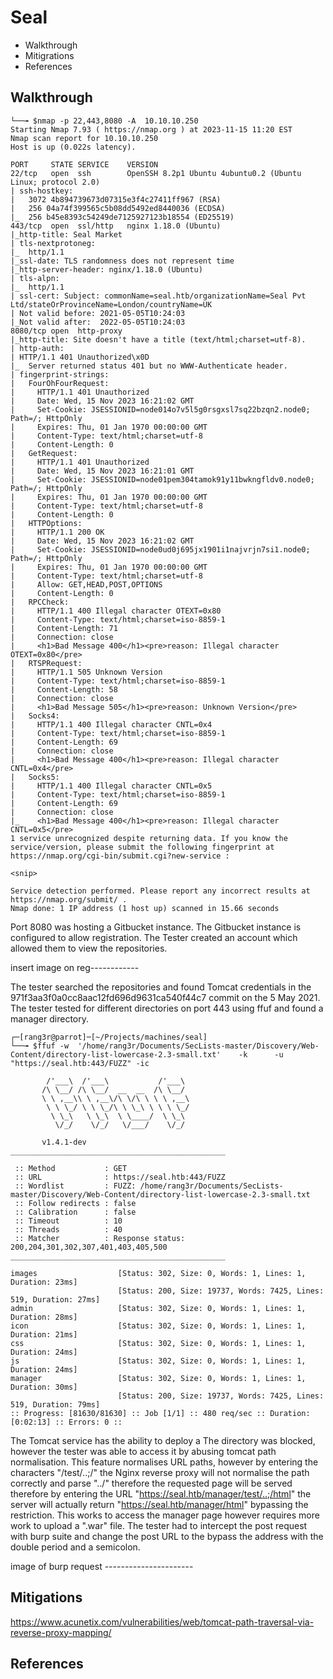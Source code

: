
# Seal

- Walkthrough
- Mitigrations
- References


## Walkthrough

```
└──╼ $nmap -p 22,443,8080 -A  10.10.10.250
Starting Nmap 7.93 ( https://nmap.org ) at 2023-11-15 11:20 EST
Nmap scan report for 10.10.10.250
Host is up (0.022s latency).

PORT     STATE SERVICE    VERSION
22/tcp   open  ssh        OpenSSH 8.2p1 Ubuntu 4ubuntu0.2 (Ubuntu Linux; protocol 2.0)
| ssh-hostkey: 
|   3072 4b894739673d07315e3f4c27411ff967 (RSA)
|   256 04a74f399565c5b08dd5492ed8440036 (ECDSA)
|_  256 b45e8393c54249de7125927123b18554 (ED25519)
443/tcp  open  ssl/http   nginx 1.18.0 (Ubuntu)
|_http-title: Seal Market
| tls-nextprotoneg: 
|_  http/1.1
|_ssl-date: TLS randomness does not represent time
|_http-server-header: nginx/1.18.0 (Ubuntu)
| tls-alpn: 
|_  http/1.1
| ssl-cert: Subject: commonName=seal.htb/organizationName=Seal Pvt Ltd/stateOrProvinceName=London/countryName=UK
| Not valid before: 2021-05-05T10:24:03
|_Not valid after:  2022-05-05T10:24:03
8080/tcp open  http-proxy
|_http-title: Site doesn't have a title (text/html;charset=utf-8).
| http-auth: 
| HTTP/1.1 401 Unauthorized\x0D
|_  Server returned status 401 but no WWW-Authenticate header.
| fingerprint-strings: 
|   FourOhFourRequest: 
|     HTTP/1.1 401 Unauthorized
|     Date: Wed, 15 Nov 2023 16:21:02 GMT
|     Set-Cookie: JSESSIONID=node014o7v5l5g0rsgxsl7sq22bzqn2.node0; Path=/; HttpOnly
|     Expires: Thu, 01 Jan 1970 00:00:00 GMT
|     Content-Type: text/html;charset=utf-8
|     Content-Length: 0
|   GetRequest: 
|     HTTP/1.1 401 Unauthorized
|     Date: Wed, 15 Nov 2023 16:21:01 GMT
|     Set-Cookie: JSESSIONID=node01pem304tamok91y11bwkngfldv0.node0; Path=/; HttpOnly
|     Expires: Thu, 01 Jan 1970 00:00:00 GMT
|     Content-Type: text/html;charset=utf-8
|     Content-Length: 0
|   HTTPOptions: 
|     HTTP/1.1 200 OK
|     Date: Wed, 15 Nov 2023 16:21:02 GMT
|     Set-Cookie: JSESSIONID=node0ud0j695jx1901i1najvrjn7si1.node0; Path=/; HttpOnly
|     Expires: Thu, 01 Jan 1970 00:00:00 GMT
|     Content-Type: text/html;charset=utf-8
|     Allow: GET,HEAD,POST,OPTIONS
|     Content-Length: 0
|   RPCCheck: 
|     HTTP/1.1 400 Illegal character OTEXT=0x80
|     Content-Type: text/html;charset=iso-8859-1
|     Content-Length: 71
|     Connection: close
|     <h1>Bad Message 400</h1><pre>reason: Illegal character OTEXT=0x80</pre>
|   RTSPRequest: 
|     HTTP/1.1 505 Unknown Version
|     Content-Type: text/html;charset=iso-8859-1
|     Content-Length: 58
|     Connection: close
|     <h1>Bad Message 505</h1><pre>reason: Unknown Version</pre>
|   Socks4: 
|     HTTP/1.1 400 Illegal character CNTL=0x4
|     Content-Type: text/html;charset=iso-8859-1
|     Content-Length: 69
|     Connection: close
|     <h1>Bad Message 400</h1><pre>reason: Illegal character CNTL=0x4</pre>
|   Socks5: 
|     HTTP/1.1 400 Illegal character CNTL=0x5
|     Content-Type: text/html;charset=iso-8859-1
|     Content-Length: 69
|     Connection: close
|_    <h1>Bad Message 400</h1><pre>reason: Illegal character CNTL=0x5</pre>
1 service unrecognized despite returning data. If you know the service/version, please submit the following fingerprint at https://nmap.org/cgi-bin/submit.cgi?new-service :

<snip>

Service detection performed. Please report any incorrect results at https://nmap.org/submit/ .
Nmap done: 1 IP address (1 host up) scanned in 15.66 seconds
```

Port 8080 was hosting a Gitbucket instance. The Gitbucket instance is configured to allow registration. The Tester created an account which allowed them to view the repositories. 


insert image on reg------------


The tester searched the repositories and found Tomcat credentials in the 971f3aa3f0a0cc8aac12fd696d9631ca540f44c7 commit on the 5 May 2021. 
The tester tested for different directories on port 443 using ffuf and found a manager directory.

```
┌─[rang3r@parrot]─[~/Projects/machines/seal]
└──╼ $ffuf -w  '/home/rang3r/Documents/SecLists-master/Discovery/Web-Content/directory-list-lowercase-2.3-small.txt'    -k      -u  "https://seal.htb:443/FUZZ" -ic  

        /'___\  /'___\           /'___\       
       /\ \__/ /\ \__/  __  __  /\ \__/       
       \ \ ,__\\ \ ,__\/\ \/\ \ \ \ ,__\      
        \ \ \_/ \ \ \_/\ \ \_\ \ \ \ \_/      
         \ \_\   \ \_\  \ \____/  \ \_\       
          \/_/    \/_/   \/___/    \/_/       

       v1.4.1-dev
________________________________________________

 :: Method           : GET
 :: URL              : https://seal.htb:443/FUZZ
 :: Wordlist         : FUZZ: /home/rang3r/Documents/SecLists-master/Discovery/Web-Content/directory-list-lowercase-2.3-small.txt
 :: Follow redirects : false
 :: Calibration      : false
 :: Timeout          : 10
 :: Threads          : 40
 :: Matcher          : Response status: 200,204,301,302,307,401,403,405,500
________________________________________________

images                  [Status: 302, Size: 0, Words: 1, Lines: 1, Duration: 23ms]
                        [Status: 200, Size: 19737, Words: 7425, Lines: 519, Duration: 27ms]
admin                   [Status: 302, Size: 0, Words: 1, Lines: 1, Duration: 28ms]
icon                    [Status: 302, Size: 0, Words: 1, Lines: 1, Duration: 21ms]
css                     [Status: 302, Size: 0, Words: 1, Lines: 1, Duration: 24ms]
js                      [Status: 302, Size: 0, Words: 1, Lines: 1, Duration: 24ms]
manager                 [Status: 302, Size: 0, Words: 1, Lines: 1, Duration: 30ms]
                        [Status: 200, Size: 19737, Words: 7425, Lines: 519, Duration: 79ms]
:: Progress: [81630/81630] :: Job [1/1] :: 480 req/sec :: Duration: [0:02:13] :: Errors: 0 ::
```

The Tomcat service has the ability to deploy a 
The directory was blocked, however the tester was able to access it by abusing tomcat path normalisation. This feature normalises URL paths, however by entering the characters "/test/..;/" the Nginx reverse proxy will not normalise the path correctly and parse "../" therefore the requested page will be served therefore by entering the URL "https://seal.htb/manager/test/..;/html" the server will actually return "https://seal.htb/manager/html" bypassing the restriction. This works to access the manager page however requires more work to upload a ".war" file. The tester had to intercept the post request with burp suite and change the post URL to the bypass the address with the double period and a semicolon.  

image of burp request ----------------------





## Mitigations 

https://www.acunetix.com/vulnerabilities/web/tomcat-path-traversal-via-reverse-proxy-mapping/
## References
